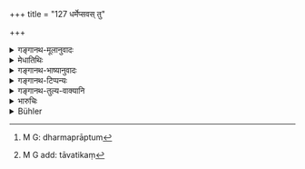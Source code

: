 +++
title = "127 धर्मेप्सवस् तु"

+++

<details><summary>गङ्गानथ-मूलानुवादः</summary>

If those who, knowing their duty, and wishing to acquire merit, imitate the practices of righteous men, with the exception of reciting the sacred texts, they incur no guilt; they obtain praise.—(127)
</details>

<details><summary>मेधातिथिः</summary>

एतद् एवाह । धर्माप्तुम्[^२३५] इच्छन्तो ऽभ्युदयकामाः । **सतां** साधूनां **धर्मम् अनुष्ठिताः** समाश्रिताः । मन्त्रवर्जं न दुष्यन्ति । अतस् ते अनेकाहोपवासदेवतार्चनगुरुब्राह्मणनमस्कारादि **सतां **वृत्तम् आचरन्तो **न दुष्यन्ति** । **प्रशंसां **फलं **च प्राप्नुवन्ति** । 


[^२३५]:
     M G: dharmaprāptum

- न पुनर् एतन् मन्तव्यम् "यानि समन्त्रकाणि ब्राह्मणादीनां कर्माणि दर्शपौर्णमासादीनि तानि मन्त्रवर्ज्यं शूद्रस्य न दुष्यन्ति" इति । यतः समन्त्रेषूत्पन्नेषु मन्त्ररहितेनानुष्ठानम् अशाब्दं स्यात् । **मन्त्रवर्जम्** इत्य् एतस्य दर्शितो विषयः । तथा च भवगान् व्यासः-

- न चेह शूद्रः पततीति निश्चयो न चापि संस्कारम् इहार्हतीति ।

- स्मृतिप्रयुक्तं तु न धर्मम् अश्नुते न चास्य धर्मे प्रतिषेधनं स्मृतम् ॥ इति ।

एतद् अपि यथाविहितानुवाद्य् एव । लशुनसुरापानादेर् न पतति । संस्कारानर्हतोक्तैव । उक्तं चानुपनीतत्वाच् छ्रुतिविहितधर्माभावे स्मृतिविषये सामान्यविहिता धर्मा यथोक्तप्रकारास् ते नास्य प्रतिषिध्यन्ते । तथा च स्मृत्यन्तरम्- "पाकयज्ञैः स्वयं यजेत । अनुज्ञातो ऽस्य नमस्कारो मन्त्रः" (ग्ध् १०.६४–६५) इति । 

- <u>ये पुनर्</u> आहुः आवसथ्याधानपार्वणवैश्वदेवान्नपाकयज्ञादिषु शूद्राणां पाक्षिको ऽधिकारः, 

- <u>तेषाम्</u> अभिप्रायं न विद्मः । आवसथ्याधानं तावद् गृह्यकारैर् आम्नातं त्रैवर्णिकोद्देशेनैव । मन्वादिभिश् च नैवम् आम्नातम् । तथा केवलम् "वैवाहिकाग्नौ कुर्वीत गृह्यं कर्म" (म्ध् ३.५७) इति तत्र नैवाम्नातम् । कुतः शूद्रस्याधानम् । अथ पाकयज्ञविधानाद् अग्न्याधानाक्षेपः, तद् अपि न । लौकिकाग्नौ वैश्वदेवो भविष्यति । यावद् वचनं[^२३६] वाचनिकं नान्यद् आक्षेप्तुम् अलं । "विवाहाग्नौ" इत्य् अत्रैव प्रदर्शितम् । पार्वणशब्देन च यद्य् आमावास्यं श्राद्धम् उच्यते, तद् अभ्यनुजानीमः, अष्टकापार्वणश्राद्धवैश्वदेवानां विहिततात् । अथ दर्शपौर्णमासौ, तद् अपाकृतम् ॥ १०.१२७ ॥


[^२३६]:
     M G add: tāvatikaṃ
</details>

<details><summary>गङ्गानथ-भाष्यानुवादः</summary>

This is what the text proceeds to point out.

‘*Desiring to acquire merit*’—seeking for spiritual welfare.

‘*Imitate the practice of righteous men*’— betake themselves to the performance of acts done by good men;—‘*with the exception of reciting sacred texts*’—‘*they incur no guilt*.’ That is to say, they do not incur any guilt, if they perform such acts as fasting for a day, worshipping of gods, bowing to elders and Brāhmaṇas—all which are done by good men; in fact ‘*they obtain praise*’— as the distinct result of their act.

It will not be right to entertain the following notion—“the Śūdra incurs no guilt if he performs, without reciting the sacred texts, the
*Darśa-pūrṇamāsa* and other rites, which are performed by twice-born men
with the sacred texts.” Because these acts having been prescribed as to be done with sacred texts, if they are done without these texts, this would be distinctly contrary to the scriptures.

The exact significance of the phrase ‘*with the exception of inciting the sacred texts*’ has been already explained.

Says the revered Vyāsa—‘It is certain that the Śūdra does not become an outcast, nor is he worthy of sacraments; he is not entitled to the sacred rites prescribed in the *Smṛtis*; nor is any prohibition laid down against the sacred rites.

This also is only reiterative of what has been enjoined elsewhere.

The Śūdra does not become an outcast by eating garlic or drinking wine.

What is meant by his being ‘*not worthy of sacraments*’ has been already explained. It has been pointed out that, inasmuch as the Initiatory Rite has not been performed for him, the performance of the Śrauta rites is not open to him; but there is no prohibition against his performing those rites that are prescribed in the *Smṛtis* as to be performed by all men. To this end we have other *Smṛti texts*—‘He shall perform the Pākayajña rites’ (*Gautama*, 4.65),—‘Salutation also, without sacred texts, is permitted for him’ (*Ibid*. 4.64).

Some people have remarked that—“the *Śūdra is* only partially entitled to the performance of such rites as the *Āvasathyādhāna* (the kindling of the Household Fire), the *Pārvaṇa*, the *Vaiśvadeva*, the *Pākayajña* and so forth.”

But we do not understand what these men mean. By the Gṛhya-writers the
*Āvasathyādhāna* has been prescribed distinctly for the three higher
castes; by manu and other Smṛti-writers it has not been prescribed at all; all that they say is—‘they should perform the Gṛhya rites in the marriage-fire’ (Manu, 3.67). So being nowhere laid down, whence could there be any such *ādhāna* for the Śūdra? If it be held that the rite of kindling fire is implied by the injunction of the *Pākayajña* rites,—this also is not possible; since the Vaiśvadeva offerings (of the
*Pākayajña*) could be done in the ordinary fire. In fact in all these
matters, we have to accept only what is distinctly laid down in the texts, and it is not right to draw inferences. All this has been explained in connection with the term ‘marriage-fire’ (under 3.67).

By the term ‘*Pārvaṇa*’, if it is the *Śrāddha* that is meant, then we admit this, since the *Aṣṭakā*, the *Pārvaṇa-śrāddha* and the
*Vaiśvadeva* offerings have all been prescribed for the Śūdra also. If
however the performance of the *Darśa-pūrṇamāsa* be meant, this wo have already refuted.—(127)
</details>

<details><summary>गङ्गानथ-टिप्पन्यः</summary>

This verse is quoted in *Smṛtitattva* II (p. 381), as prohibiting for
*Śūdras* the performance of rites accompanied with the reciting of
*mantras*;—and in *Śāntimayūkha* (p. 2), which quotes Medhātithi’s view
that ‘this verse entitles Śūdras only to Fasts and such acts as are done without the use of Vedic *mantras*, and it is not meant that they are to do even those acts that require the use of *mantras*, but they are not to use *mantras*,’—and says that this view is not correct, because to Fasts and other such acts they are entitled by virtue of the injunctions of those acts themselves, and the present verse would be superfluous.
</details>

<details><summary>गङ्गानथ-तुल्य-वाक्यानि</summary>

**(verses 10.126-127)**

See Comparative notes for [Verse 10.126].
</details>

<details><summary>भारुचिः</summary>

अप्रतिषिद्धम् आसेवमानाः । प्रकरणाद् ब्राह्मणापाश्रितशूद्रा उच्यन्ते । न चानेन मन्त्रप्रतिषेधेनाग्निहोत्रादिष्व् अप्य् अस्याधिकारो ऽनुज्ञायते, "मन्तर्वर्जं न दुष्यन्ति" इत्य् एतस्माद् । येन श्रुत्याग्निहोत्रादिषु शूद्रः पर्युदस्तः तस्माद् धर्मेप्सवः स्मार्तविषयं नियतसंस्कारेषु पाकयज्ञेषु चावसथ्याधानपार्वणवैश्वदेवान्नप्राशनादिषु शूद्राणां पाक्षिको ऽधिकार इत्य् उक्तम् । तथा च स्मृत्यन्तरम्- "पाकयज्ञैः स्वयं यजेतेत्य् एके" इति । एवं च ॥ १०.१२७ ॥
</details>

<details><summary>Bühler</summary>

127	(Sudras) who are desirous to gain merit, and know (their) duty, commit no sin, but gain praise, if they imitate the practice of virtuous men without reciting sacred texts.
</details>
